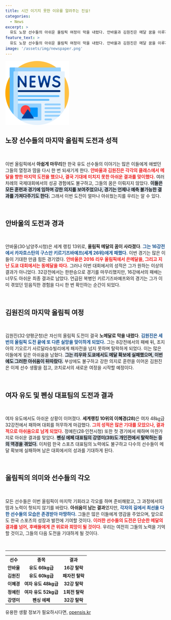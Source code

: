 ```yaml
---
title: 시간 이기지 못한 이유를 알려주는 진실!
categories:
  - News
excerpt: >
  유도 노장 선수들의 아쉬운 올림픽 여정이 막을 내렸다. 안바울과 김원진은 메달 꿈을 이루지 못하고 탈락하며 눈물을 흘렸다. 30세의 안바울은 과거 은, 동메달을 지닌 유도로 돌아보며 마지막 꿈을 이루지 못한 채 대회를 마쳤다.
feature_text: >
  유도 노장 선수들의 아쉬운 올림픽 여정이 막을 내렸다. 안바울과 김원진은 메달 꿈을 이루지 못하고 탈락하며 눈물을 흘렸다. 30세의 안바울은 과거 은, 동메달을 지닌 유도로 돌아보며 마지막 꿈을 이루지 못한 채 대회를 마쳤다.
image: '/assets/img/newspaper.png'
---
```


<p><img src="/assets/img/newspaper.png" alt="kimp 속보" /></p>

<h2 data-ke-size="size26">노장 선수들의 마지막 올림픽 도전과 성적</h2>

<p data-ke-size="size16">&nbsp;</p>

<p>이번 올림픽에서 <b>아쉽게 마무리</b>한 한국 유도 선수들의 이야기는 많은 이들에게 애썼던 그들의 열정과 땀을 다시 한 번 되새기게 한다. <b><span style="color: #ee2323;">안바울과 김원진은 각각의 클래스에서 메달을 향한 마지막 도전을 했으나, 결국 기대에 미치지 못한 아쉬운 결과를 맞이했다.</span></b> 여러 차례의 국제대회에서의 성공 경험에도 불구하고, 그들의 꿈은 이뤄지지 않았다. <b><span style="background-color: #21538527;">이들은 모든 훈련과 경기에 임하며 강한 의지를 보여주었으나, 경기는 언제나 예측 불가능한 결과를 가져다주기도 한다.</span></b> 그래서 이번 도전이 얼마나 아쉬웠는지를 우리는 알 수 있다. </p>

<p data-ke-size="size16">&nbsp;</p>

<h2 data-ke-size="size26">안바울의 도전과 경과</h2>

<p data-ke-size="size16">&nbsp;</p>

<p>안바울(30·남양주시청)은 세계 랭킹 13위로, <b>올림픽 메달의 꿈이 사라졌다</b>. <b><span style="color: #1a5490;">그는 16강전에서 카자흐스탄의 구스만 키르기즈바예프(세계 26위)에게 패했다.</span></b> 이번 경기는 많은 이들이 기대한 만큼 힘든 경기였다. <b><span style="color: #ee2323;">안바울은 2016 리우 올림픽에서 은메달을, 그리고 지난 도쿄 대회에서는 동메달을 따다.</span></b> 그러나 이번 대회에서의 성적은 그가 원하는 이상의 결과가 아니었다. 32강전에서는 한판승으로 경기를 마무리했지만, 16강에서의 패배는 너무도 아쉬운 최종 결과로 남았다. 언급된 복병인 키르기즈바예프와의 경기는 그가 이미 겪었던 믿음직한 경험을 다시 한 번 확인하는 순간이 되었다.</p>

<p data-ke-size="size16">&nbsp;</p>

<h2 data-ke-size="size26">김원진의 마지막 올림픽 여정</h2>

<p data-ke-size="size16">&nbsp;</p>

<p>김원진(32·양평군청)은 자신의 올림픽 도전이 결국 <b>노메달로 막을 내렸다</b>. <b><span style="color: #1a5490;">김원진은 세 번의 올림픽 도전 끝에 또 다른 실망을 맞이하게 되었다.</span></b> 그는 8강전에서의 패배 뒤, 조지아의 기오르기 사르달라슈빌리에게 패자전을 넘지 못하며 탈락하게 되었다. 이는 많은 이들에게 깊은 아쉬움을 남혔다. <b><span style="background-color: #21538527;">그는 리우와 도쿄에서도 메달 확보에 실패했으며, 이번에도 그러한 아쉬움이 뒤따랐다.</span></b> 부상에도 불구하고 강한 의지로 훈련을 이어온 김원진은 이제 선수 생활을 접고, 코치로서의 새로운 여정을 시작할 예정이다.</p>

<p data-ke-size="size16">&nbsp;</p>

<h2 data-ke-size="size26">여자 유도 및 펜싱 대표팀의 도전과 결과</h2>

<p data-ke-size="size16">&nbsp;</p>

<p>여자 유도에서도 아쉬운 상황이 이어졌다. <b>세계랭킹 10위의 이혜경(28)</b>은 여자 48㎏급 32강전에서 패하며 대회를 허무하게 마감했다. <b><span style="color: #ee2323;">그의 성적은 많은 기대를 모았으나, 결과적으로 아쉬움으로 남게 되었다.</span></b> 정예린(28·인천시청) 또한 첫 경기에서 패하며 마찬가지로 아쉬운 결과를 맞았다. <b><span style="background-color: #21538527;">펜싱 에페 대표팀의 강영미(39)도 개인전에서 탈락하는 등의 역경을 겪었다.</span></b> 이처럼 한국 스포츠 대표팀의 노력에도 불구하고 다수의 선수들이 메달 확보에 실패하며 남은 대회에서의 성과를 기대하게 된다.</p>

<p data-ke-size="size16">&nbsp;</p>

<h2 data-ke-size="size26">올림픽의 의미와 선수들의 각오</h2>

<p data-ke-size="size16">&nbsp;</p>

<p>모든 선수들은 이번 올림픽이 마지막 기회라고 각오를 하며 준비해왔고, 그 과정에서의 땀과 노력이 헛되지 않기를 바랐다. <b>아쉬움이 남는 결과</b>였지만, <b><span style="color: #1a5490;">각자의 길에서 최선을 다한 선수들의 모습은 존경받아 마땅하다.</span></b> 그들은 많은 이들에게 영감을 주었으며, 앞으로도 한국 스포츠의 성장과 발전에 기여할 것이다. <b><span style="color: #ee2323;">이러한 선수들의 도전은 단순한 메달의 결과를 넘어, 후배들에게 큰 위로와 희망이 될 것이다.</span></b> 우리는 여전히 그들의 노력을 기억할 것이고, 그들의 다음 도전을 기대하게 될 것이다.</p>

<p data-ke-size="size16">&nbsp;</p>

<hr>

<table style="border-collapse: collapse; width: 100%;">
    <tbody>
        <tr>
            <td style="text-align: center; height: 17px;"><b>선수</b></td>
            <td style="text-align: center; height: 17px;"><b>종목</b></td>
            <td style="text-align: center; height: 17px;"><b>결과</b></td>
        </tr>
        <tr>
            <td style="text-align: center; height: 17px;"><b>안바울</b></td>
            <td style="text-align: center; height: 17px;"><b>유도 66kg급</b></td>
            <td style="text-align: center; height: 17px;"><b>16강 탈락</b></td>
        </tr>
        <tr>
            <td style="text-align: center; height: 17px;"><b>김원진</b></td>
            <td style="text-align: center; height: 17px;"><b>유도 60kg급</b></td>
            <td style="text-align: center; height: 17px;"><b>패자전 탈락</b></td>
        </tr>
        <tr>
            <td style="text-align: center; height: 17px;"><b>이혜경</b></td>
            <td style="text-align: center; height: 17px;"><b>여자 유도 48kg급</b></td>
            <td style="text-align: center; height: 17px;"><b>32강 탈락</b></td>
        </tr>
        <tr>
            <td style="text-align: center; height: 17px;"><b>정예린</b></td>
            <td style="text-align: center; height: 17px;"><b>여자 유도 52kg급</b></td>
            <td style="text-align: center; height: 17px;"><b>1회전 탈락</b></td>
        </tr>
        <tr>
            <td style="text-align: center; height: 17px;"><b>강영미</b></td>
            <td style="text-align: center; height: 17px;"><b>펜싱 에페</b></td>
            <td style="text-align: center; height: 17px;"><b>32강 탈락</b></td>
        </tr>
    </tbody>
</table>
유용한 생활 정보가 필요하시다면, <a href="https://opensis.kr" rel="dofollow">opensis.kr</a>


